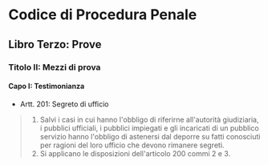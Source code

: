 # Codice di Procedura Penale

## Libro Terzo: Prove

### Titolo II: Mezzi di prova

#### Capo I: Testimonianza
* Artt. 201: Segreto di ufficio
 > 1. Salvi i casi in cui hanno l'obbligo di riferirne all'autorità giudiziaria,
 > i pubblici ufficiali, i pubblici impiegati e gli incaricati di un pubblico 
 > servizio hanno l'obbligo di astenersi dal deporre su fatti conosciuti 
 > per ragioni del loro ufficio che devono rimanere segreti.
 > 2. Si applicano le disposizioni dell'articolo 200 commi 2 e 3.